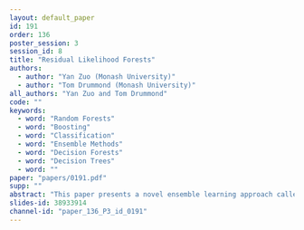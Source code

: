 ```yaml
---
layout: default_paper
id: 191
order: 136
poster_session: 3
session_id: 8
title: "Residual Likelihood Forests"
authors:
  - author: "Yan Zuo (Monash University)"
  - author: "Tom Drummond (Monash University)"
all_authors: "Yan Zuo and Tom Drummond"
code: ""
keywords:
  - word: "Random Forests"
  - word: "Boosting"
  - word: "Classification"
  - word: "Ensemble Methods"
  - word: "Decision Forests"
  - word: "Decision Trees"
  - word: ""
paper: "papers/0191.pdf"
supp: ""
abstract: "This paper presents a novel ensemble learning approach called Residual Likelihood Forests (RLF). Our weak learners produce conditional likelihoods that are sequentially optimized using global loss in the context of previous learners within a boosting-like framework (rather than probability distributions that are measured from observed data) and are combined multiplicatively (rather than additively). This increases the efficiency of our strong classifier, allowing for the design of classifiers which are more compact in terms of model capacity. We apply our method to several machine learning classification tasks, showing significant improvements in performance. When compared against several ensemble approaches including Random Forests and Gradient Boosted Trees, RLFs offer a significant improvement in performance whilst concurrently reducing the required model size."
slides-id: 38933914
channel-id: "paper_136_P3_id_0191"
---
```

